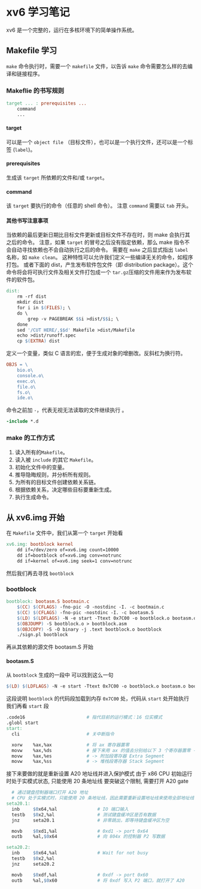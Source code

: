 # xv6 学习笔记

xv6 是一个完整的，运行在多核环境下的简单操作系统。

## Makefile 学习

`make` 命令执行时，需要一个 `makefile` 文件，以告诉 `make` 命令需要怎么样的去编译和链接程序。

### Makeflie 的书写规则

``` makefile
target ... : prerequisites ...
	command
	...
```

#### target
可以是一个 `object file` （目标文件），也可以是一个执行文件，还可以是一个标签 (`label`)。

#### prerequisites
生成该 `target` 所依赖的文件和/或 `target`。

#### command
该 `target` 要执行的命令（任意的 shell 命令）。
注意 `command` 需要以 `tab` 开头。

#### 其他书写注意事项

当依赖的最后更新日期比目标文件更新或目标文件不存在时，则 make 会执行其之后的命令。
注意，如果 `target` 的冒号之后没有指定依赖，那么 make 指令不会自动寻找依赖也不会自动执行之后的命令。
需要在 `make` 之后显式指出 `label` 名称，如 `make clean`。
这种特性可以允许我们定义一些编译无关的命令，如程序打包。
或者下面的 dist，产生发布软件包文件（即 distribution package）。这个命令将会将可执行文件及相关文件打包成一个 `tar.gz`压缩的文件用来作为发布软件的软件包。

``` makefile
dist:
	rm -rf dist
	mkdir dist
	for i in $(FILES); \
	do \
		grep -v PAGEBREAK $$i >dist/$$i; \
	done
	sed '/CUT HERE/,$$d' Makefile >dist/Makefile
	echo >dist/runoff.spec
	cp $(EXTRA) dist
```

定义一个变量，类似 C 语言的宏，便于生成对象的增删改。反斜杠为换行符。

``` makefile
OBJS = \
	bio.o\
	console.o\
	exec.o\
	file.o\
	fs.o\
	ide.o\
```

命令之前加 `-`，代表无视无法读取的文件继续执行 。

``` makefile
-include *.d
```

### make 的工作方式

1. 读入所有的`Makefile`。
2. 读入被 `include` 的其它 `Makefile`。
3. 初始化文件中的变量。
4. 推导隐晦规则，并分析所有规则。
5. 为所有的目标文件创建依赖关系链。
6. 根据依赖关系，决定哪些目标要重新生成。
7. 执行生成命令。

## 从 xv6.img 开始

在 `Makefile` 文件中，我们从第一个 `target` 开始看

``` makefile
xv6.img: bootblock kernel
	dd if=/dev/zero of=xv6.img count=10000
	dd if=bootblock of=xv6.img conv=notrunc
	dd if=kernel of=xv6.img seek=1 conv=notrunc
```

然后我们再去寻找 `bootblock`

### bootblock

``` makefile
bootblock: bootasm.S bootmain.c
	$(CC) $(CFLAGS) -fno-pic -O -nostdinc -I. -c bootmain.c
	$(CC) $(CFLAGS) -fno-pic -nostdinc -I. -c bootasm.S
	$(LD) $(LDFLAGS) -N -e start -Ttext 0x7C00 -o bootblock.o bootasm.o bootmain.o
	$(OBJDUMP) -S bootblock.o > bootblock.asm
	$(OBJCOPY) -S -O binary -j .text bootblock.o bootblock
	./sign.pl bootblock
```

再从其依赖的源文件 bootasm.S 开始

#### bootasm.S

从 `bootblock` 生成的一段中
可以找到这么一句

``` makefile
$(LD) $(LDFLAGS) -N -e start -Ttext 0x7C00 -o bootblock.o bootasm.o bootmain.o
```

这段说明 `bootblock` 的代码段加载到内存 `0x7C00` 处，代码从 `start` 处开始执行
我们再看 `start` 段

``` makefile
.code16                       # 指代目前的运行模式：16 位实模式
.globl start
start:
  cli                         # 关中断指令

  xorw    %ax,%ax             # 将 ax 寄存器置零
  movw    %ax,%ds             # 接下来用 ax 的值去分别给以下 3 个寄存器置零 -> 数据段寄存器 Data Segment
  movw    %ax,%es             # -> 附加段寄存器 Extra Segment
  movw    %ax,%ss             # -> 堆栈段寄存器 Stack Segment
```

接下来要做的就是重新设置 A20 地址线并进入保护模式
由于 x86 CPU 初始运行时处于实模式状态, 只能使用 20 条地址线
要突破这个限制, 需要打开 A20 gate

``` makefile
  # 通过键盘控制器端口打开 A20 地址
  # CPU 处于实模式时，只能使用 20 条地址线，因此需要重新设置地址线来使用全部地址线
seta20.1:
  inb     $0x64,%al               # IO 端口输入
  testb   $0x2,%al                # 测试键盘缓冲区是否有数据
  jnz     seta20.1                # 非零跳出，即等待键盘缓冲区为空

  movb    $0xd1,%al               # 0xd1 -> port 0x64
  outb    %al,$0x64               # 向 804x 的控制器 P2 写数据

seta20.2:
  inb     $0x64,%al               # Wait for not busy
  testb   $0x2,%al
  jnz     seta20.2

  movb    $0xdf,%al               # 0xdf -> port 0x60
  outb    %al,$0x60               # 将 0xdf 写入 P2 端口，就打开了 A20
```

